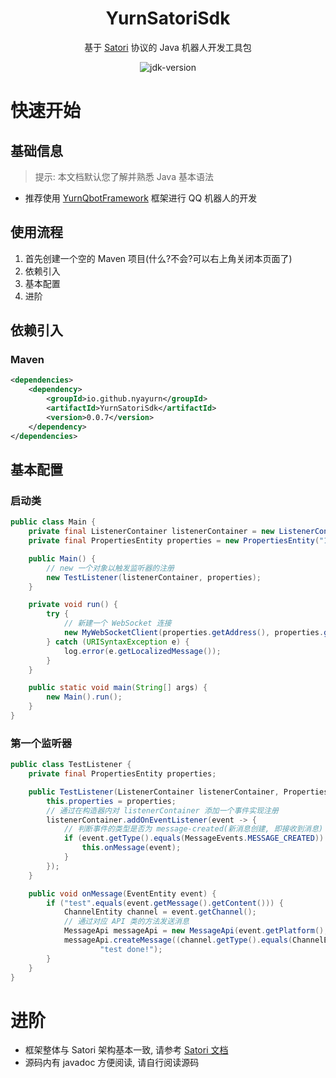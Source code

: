 <div align="center">

# YurnSatoriSdk

基于 [Satori](https://satori.js.org/zh-CN/) 协议的 Java 机器人开发工具包

<img src="https://img.shields.io/badge/JDK-17+-brightgreen.svg?style=flat-square" alt="jdk-version">

</div>

# 快速开始

## 基础信息

> 提示: 本文档默认您了解并熟悉 Java 基本语法

- 推荐使用 [YurnQbotFramework](https://github.com/Nyayurn/YurnQbotFramework) 框架进行 QQ 机器人的开发

## 使用流程

1. 首先创建一个空的 Maven 项目(什么?不会?可以右上角关闭本页面了)
2. 依赖引入
3. 基本配置
4. 进阶

## 依赖引入

### Maven

```xml
<dependencies>
    <dependency>
        <groupId>io.github.nyayurn</groupId>
        <artifactId>YurnSatoriSdk</artifactId>
        <version>0.0.7</version>
    </dependency>
</dependencies>
```

## 基本配置

### 启动类

```java
public class Main {
    private final ListenerContainer listenerContainer = new ListenerContainer();
    private final PropertiesEntity properties = new PropertiesEntity("127.0.0.1:5500", "token");

    public Main() {
        // new 一个对象以触发监听器的注册
        new TestListener(listenerContainer, properties);
    }

    private void run() {
        try {
            // 新建一个 WebSocket 连接
            new MyWebSocketClient(properties.getAddress(), properties.getToken(), listenerContainer).connect();
        } catch (URISyntaxException e) {
            log.error(e.getLocalizedMessage());
        }
    }

    public static void main(String[] args) {
        new Main().run();
    }
}
```

### 第一个监听器

```java
public class TestListener {
    private final PropertiesEntity properties;

    public TestListener(ListenerContainer listenerContainer, PropertiesEntity properties) {
        this.properties = properties;
        // 通过在构造器内对 listenerContainer 添加一个事件实现注册
        listenerContainer.addOnEventListener(event -> {
            // 判断事件的类型是否为 message-created(新消息创建, 即接收到消息)
            if (event.getType().equals(MessageEvents.MESSAGE_CREATED)) {
                this.onMessage(event);
            }
        });
    }

    public void onMessage(EventEntity event) {
        if ("test".equals(event.getMessage().getContent())) {
            ChannelEntity channel = event.getChannel();
            // 通过对应 API 类的方法发送消息
            MessageApi messageApi = new MessageApi(event.getPlatform(), event.getSelfId(), properties);
            messageApi.createMessage((channel.getType().equals(ChannelEntity.DIRECT) ? "private:" : "") + channel.getId(),
                    "test done!");
        }
    }
}
```

# 进阶

- 框架整体与 Satori 架构基本一致, 请参考 [Satori 文档](https://satori.js.org/zh-CN/protocol)
- 源码内有 javadoc 方便阅读, 请自行阅读源码
